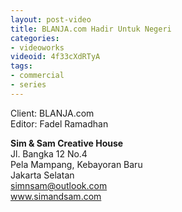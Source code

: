 ```yaml
---
layout: post-video
title: BLANJA.com Hadir Untuk Negeri
categories:
- videoworks
videoid: 4f33cXdRTyA
tags:
- commercial
- series
---
```


Client: BLANJA.com<br/>
Editor: Fadel Ramadhan<br/>

**Sim & Sam Creative House**<br/>
Jl. Bangka 12 No.4<br/>
Pela Mampang, Kebayoran Baru<br/>
Jakarta Selatan<br/>
simnsam@outlook.com<br/>
www.simandsam.com<br/>
